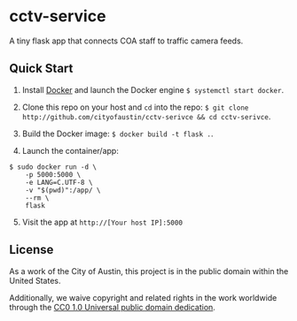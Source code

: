 #  cctv-service
A tiny flask app that connects COA staff to traffic camera feeds.

##  Quick Start
1. Install [Docker](https://docs.docker.com/) and launch the Docker engine `$ systemctl start docker`.

2. Clone this repo on your host and `cd` into the repo: `$ git clone http://github.com/cityofaustin/cctv-serivce && cd cctv-serivce`.

3. Build the Docker image: `$ docker build -t flask .`.

4. Launch the container/app: 

```
$ sudo docker run -d \
    -p 5000:5000 \
    -e LANG=C.UTF-8 \
    -v "$(pwd)":/app/ \
    --rm \
    flask
```

5. Visit the app at `http://[Your host IP]:5000`

## License

As a work of the City of Austin, this project is in the public domain within the United States.

Additionally, we waive copyright and related rights in the work worldwide through the [CC0 1.0 Universal public domain dedication](https://creativecommons.org/publicdomain/zero/1.0/).

